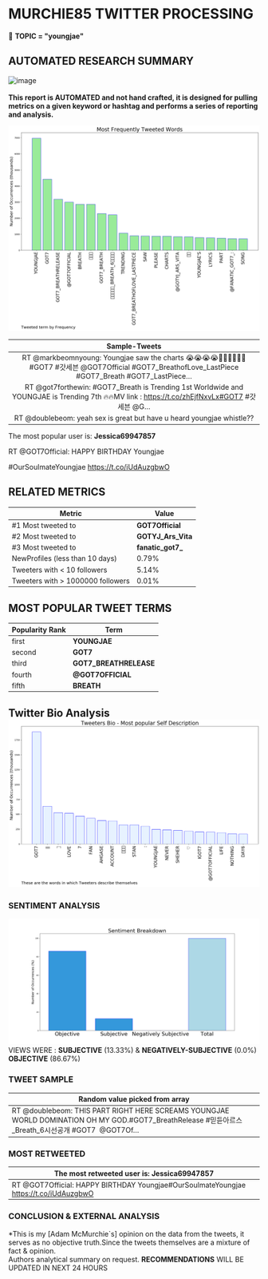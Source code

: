 # MURCHIE85 TWITTER PROCESSING 
&#x1F34E; **TOPIC = "youngjae"**

## AUTOMATED RESEARCH SUMMARY

![image](https://marketingplatform.google.com/about/static/images/gmp/analytics-smb-benefit.jpg)
<br></br>
<b> This report is AUTOMATED and not hand crafted, it is designed for pulling metrics on a given keyword or hashtag and performs a series of reporting and analysis.</b>



![image](TWEETS.png)



|                **Sample-Tweets**        |
| :-------------: |
| RT @markbeomnyoung: Youngjae saw the charts 😭😭😭😭💚💚💚💚💚💚#GOT7 #갓세븐 @GOT7Official #GOT7_BreathofLove_LastPiece #GOT7_Breath #GOT7_LastPiece… |
| RT @got7forthewin: #GOT7_Breath is Trending 1st Worldwide and YOUNGJAE is Trending 7th 🔥🔥MV link : https://t.co/zhEjfNxvLx#GOT7 #갓세븐 @G… |
| RT @doublebeom: yeah sex is great but have u heard youngjae whistle?? |

The most popular user is: **Jessica69947857**
<div class="alert alert-block alert-danger"> RT @GOT7Official: HAPPY BIRTHDAY Youngjae

#OurSoulmateYoungjae https://t.co/iUdAuzgbwO</div>

## RELATED METRICS<br>
| Metric | Value |
| ------------- | ------------- |
| #1 Most tweeted to  | **GOT7Official** |
| #2 Most tweeted to  | **GOTYJ_Ars_Vita** |
| #3 Most tweeted to  | **fanatic_got7_** |
| NewProfiles (less than 10 days) | 0.79%  |
| Tweeters with < 10 followers  | 5.14%|
| Tweeters with > 1000000 followers  | 0.01%  |



## MOST POPULAR TWEET TERMS 


| Popularity Rank  | Term |
| ------------- | ------------- |
| first  | **YOUNGJAE**  |
| second  | **GOT7**  |
| third  | **GOT7_BREATHRELEASE** |
| fourth  | **@GOT7OFFICIAL**  |
| fifth  | **BREATH**  |


## Twitter Bio Analysis![image](BIO.png)
### SENTIMENT ANALYSIS
![image](sentiment.png)
VIEWS WERE : **SUBJECTIVE**  (13.33%) & **NEGATIVELY-SUBJECTIVE** (0.0%) **OBJECTIVE** (86.67%)

### TWEET SAMPLE 
| Random value picked from array |
| ------------- |
|RT @doublebeom: THIS PART RIGHT HERE SCREAMS YOUNGJAE WORLD DOMINATION OH MY GOD.#GOT7_BreathRelease #믿듣아르스_Breath_6시선공개 #GOT7  @GOT7Of… |

### MOST RETWEETED 

| The most retweeted user is: **Jessica69947857**  |
| ------------- |
| RT @GOT7Official: HAPPY BIRTHDAY Youngjae#OurSoulmateYoungjae https://t.co/iUdAuzgbwO |

### CONCLUSION & EXTERNAL ANALYSIS

*This is my [Adam McMurchie`s] opinion on the data from the tweets, it serves as no objective truth.Since the tweets themselves are a mixture of fact & opinion.<br>
Authors analytical summary on request.
**RECOMMENDATIONS** WILL BE UPDATED IN NEXT  24 HOURS <br>